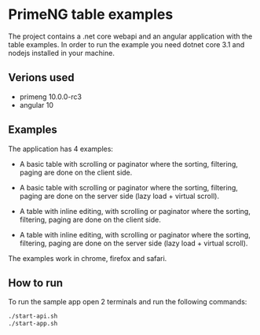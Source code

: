 # PrimeNG table examples

The project contains a .net core webapi and an angular application with the table examples.
In order to run the example you need dotnet core 3.1 and nodejs installed in your machine.

## Verions used
- primeng 10.0.0-rc3
- angular 10

## Examples

The application has 4 examples:
- A basic table with scrolling or paginator where the sorting, filtering, paging are done on the client side.
- A basic table with scrolling or paginator where the sorting, filtering, paging are done on the server side (lazy load + virtual scroll).

- A table with inline editing, with scrolling or paginator where the sorting, filtering, paging are done on the client side.

- A table with inline editing, with scrolling or paginator where the sorting, filtering, paging are done on the server side (lazy load + virtual scroll).

The examples work in chrome, firefox and safari.

## How to run

To run the sample app open 2 terminals and run the following commands:

~~~sh
./start-api.sh
./start-app.sh
~~~